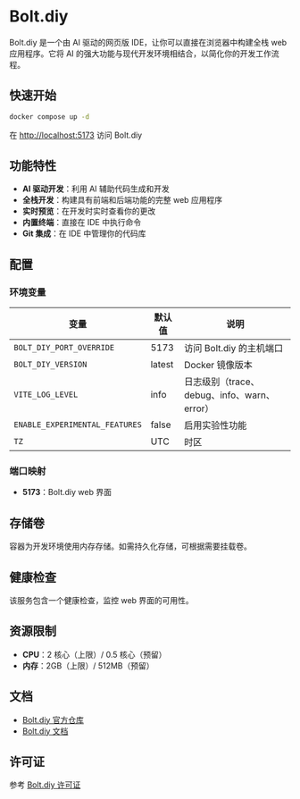 # Bolt.diy

Bolt.diy 是一个由 AI 驱动的网页版 IDE，让你可以直接在浏览器中构建全栈 web 应用程序。它将 AI 的强大功能与现代开发环境相结合，以简化你的开发工作流程。

## 快速开始

```bash
docker compose up -d
```

在 [http://localhost:5173](http://localhost:5173) 访问 Bolt.diy

## 功能特性

- **AI 驱动开发**：利用 AI 辅助代码生成和开发
- **全栈开发**：构建具有前端和后端功能的完整 web 应用程序
- **实时预览**：在开发时实时查看你的更改
- **内置终端**：直接在 IDE 中执行命令
- **Git 集成**：在 IDE 中管理你的代码库

## 配置

### 环境变量

| 变量                           | 默认值 | 说明                                        |
| ------------------------------ | ------ | ------------------------------------------- |
| `BOLT_DIY_PORT_OVERRIDE`       | 5173   | 访问 Bolt.diy 的主机端口                    |
| `BOLT_DIY_VERSION`             | latest | Docker 镜像版本                             |
| `VITE_LOG_LEVEL`               | info   | 日志级别（trace、debug、info、warn、error） |
| `ENABLE_EXPERIMENTAL_FEATURES` | false  | 启用实验性功能                              |
| `TZ`                           | UTC    | 时区                                        |

### 端口映射

- **5173**：Bolt.diy web 界面

## 存储卷

容器为开发环境使用内存存储。如需持久化存储，可根据需要挂载卷。

## 健康检查

该服务包含一个健康检查，监控 web 界面的可用性。

## 资源限制

- **CPU**：2 核心（上限）/ 0.5 核心（预留）
- **内存**：2GB（上限）/ 512MB（预留）

## 文档

- [Bolt.diy 官方仓库](https://github.com/stackblitz-labs/bolt.diy)
- [Bolt.diy 文档](https://docs.bolt.new/)

## 许可证

参考 [Bolt.diy 许可证](https://github.com/stackblitz-labs/bolt.diy/blob/main/LICENSE)
